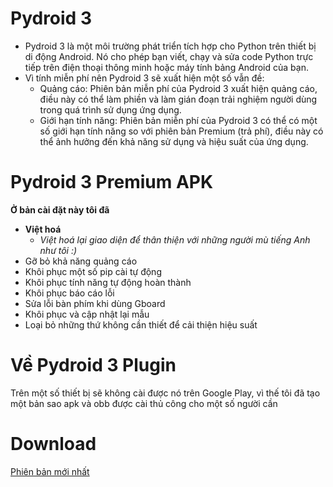 # Pydroid 3
* Pydroid 3 là một môi trường phát triển tích hợp cho Python trên thiết bị di động Android. Nó cho phép bạn viết, chạy và sửa code Python trực tiếp trên điện thoại thông minh hoặc máy tính bảng Android của bạn.
* Vì tính miễn phí nên Pydroid 3 sẽ xuất hiện một số vẫn đề:
    * Quảng cáo: Phiên bản miễn phí của Pydroid 3 xuất hiện quảng cáo, điều này có thể làm phiền và làm gián đoạn trải nghiệm người dùng trong quá trình sử dụng ứng dụng.
    * Giới hạn tính năng: Phiên bản miễn phí của Pydroid 3 có thể có một số giới hạn tính năng so với phiên bản Premium (trả phí), điều này có thể ảnh hưởng đến khả năng sử dụng và hiệu suất của ứng dụng.
# Pydroid 3 Premium APK
**Ở bản cài đặt này tôi đã**
* **Việt hoá**
    * *Việt hoá lại giao diện để thân thiện với những người mù tiếng Anh như tôi :)*
* Gỡ bỏ khả năng quảng cáo
* Khôi phục một số pip cài tự động
* Khôi phục tính năng tự động hoàn thành
* Khôi phục báo cáo lỗi
* Sửa lỗi bàn phím khi dùng Gboard
* Khôi phục và cập nhật lại mẫu
* Loại bỏ những thứ không cần thiết để cải thiện hiệu suất
# Về Pydroid 3 Plugin
Trên một số thiết bị sẽ không cài được nó trên Google Play, vì thế tôi đã tạo một bản sao apk và obb được cài thủ công cho một số người cần
# Download
[Phiên bản mới nhất](https://github.com/tduc-dev/pydroid3/releases/tag/v1.0)
